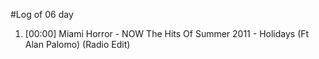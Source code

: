 #Log of 06 day

1. [00:00] Miami Horror - NOW The Hits Of Summer 2011 - Holidays (Ft Alan Palomo) (Radio Edit)
